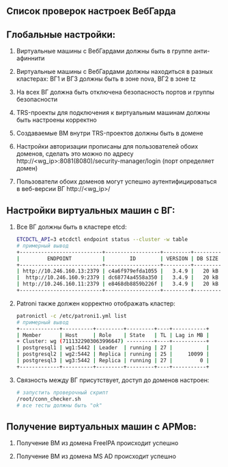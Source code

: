 ## Список проверок настроек ВебГарда

## Глобальные настройки:

1. Виртуальные машины с ВебГардами должны быть в группе анти-афиннити

2. Виртуальные машины с ВебГардами должны находиться в разных кластерах: ВГ1 и ВГ3 должны быть в зоне nova, ВГ2 в зоне tz

3. На всех ВГ должна быть отключена безопасность портов и группы безопасности

4. TRS-проекты для подключения к виртуальным машинам должны быть настроены корректно

5. Создаваемые ВМ внутри TRS-проектов должны быть в домене

6. Настройки авторизации прописаны для пользователей обоих доменов, сделать это можно по адресу http://<wg_ip>:8081(8080)/security-manager/login (порт определяет домен)

7. Пользователи обоих доменов могут успешно аутентифицироваться в веб-версии ВГ http://<wg_ip>/ 

## Настройки виртуальных машин с ВГ:

1. Все ВГ должны быть в кластере etcd:
    ```sh
    ETCDCTL_API=3 etcdctl endpoint status --cluster -w table
    # примерный вывод
    +---------------------------+------------------+---------+---------+-----------+------------+-----------+------------+--------------------+--------+
    |         ENDPOINT          |        ID        | VERSION | DB SIZE | IS LEADER | IS LEARNER | RAFT TERM | RAFT INDEX | RAFT APPLIED INDEX | ERRORS |
    +---------------------------+------------------+---------+---------+-----------+------------+-----------+------------+--------------------+--------+
    | http://10.246.160.13:2379 | c4a6f979efda1055 |   3.4.9 |   20 kB |      true |      false |      7927 |   20556550 |           20556550 |        |
    |  http://10.246.160.9:2379 | dc68774a4558a350 |   3.4.9 |   20 kB |     false |      false |      7927 |   20556550 |           20556550 |        |
    | http://10.246.160.11:2379 | e8468db8859b226f |   3.4.9 |   20 kB |     false |      false |      7927 |   20556550 |           20556550 |        |
    +---------------------------+------------------+---------+---------+-----------+------------+-----------+------------+--------------------+--------+
    ```

2. Patroni также должен корректно отображать кластер:
    ```sh
    patronictl -c /etc/patroni1.yml list
    # примерный вывод
    +-------------+----------+---------+---------+----+-----------+
    | Member      | Host     | Role    | State   | TL | Lag in MB |
    + Cluster: wg (7111322903063996647) ---------+----+-----------+
    | postgresql1 | wg1:5442 | Leader  | running | 27 |           |
    | postgresql2 | wg2:5442 | Replica | running | 25 |     10099 |
    | postgresql3 | wg3:5442 | Replica | running | 27 |         0 |
    +-------------+----------+---------+---------+----+-----------+
    ```

3. Связность между ВГ присутствует, доступ до доменов настроен:
    ```sh
    # запустить проверочный скрипт
    /root/conn_checker.sh
    # все тесты должны быть "ok"
    ```

## Получение виртуальных машин с АРМов:

1. Получение ВМ из домена FreeIPA происходит успешно

1. Получение ВМ из домена MS AD происходит успешно

